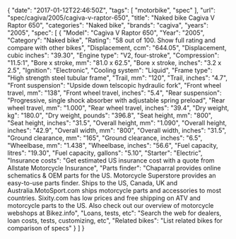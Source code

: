 {
    "date": "2017-01-12T22:46:50Z",
    "tags": [
        "motorbike",
        "spec"
    ],
    "url": "spec\/cagiva\/2005\/cagiva-v-raptor-650",
    "title": "Naked bike Cagiva V Raptor 650",
    "categories": "Naked bike",
    "brands": "cagiva",
    "years": "2005",
    "spec": [
        {
            "Model": "Cagiva V Raptor 650",
            "Year": "2005",
            "Category": "Naked bike",
            "Rating": "58 out of 100. Show full rating and compare with other bikes",
            "Displacement, ccm": "644.05",
            "Displacement, cubic inches": "39.30",
            "Engine type": "V2, four-stroke",
            "Compression": "11.5:1",
            "Bore x stroke, mm": "81.0 x 62.5",
            "Bore x stroke, inches": "3.2 x 2.5",
            "Ignition": "Electronic",
            "Cooling system": "Liquid",
            "Frame type": "High strength steel tubular frame",
            "Trail, mm": "120",
            "Trail, inches": "4.7",
            "Front suspension": "Upside down telscopic hydraulic fork",
            "Front wheel travel, mm": "138",
            "Front wheel travel, inches": "5.4",
            "Rear suspension": "Progressive, single shock absorber with adjustable spring preload",
            "Rear wheel travel, mm": "1.000",
            "Rear wheel travel, inches": "39.4",
            "Dry weight, kg": "180.0",
            "Dry weight, pounds": "396.8",
            "Seat height, mm": "800",
            "Seat height, inches": "31.5",
            "Overall height, mm": "1.090",
            "Overall height, inches": "42.9",
            "Overall width, mm": "800",
            "Overall width, inches": "31.5",
            "Ground clearance, mm": "165",
            "Ground clearance, inches": "6.5",
            "Wheelbase, mm": "1.438",
            "Wheelbase, inches": "56.6",
            "Fuel capacity, litres": "19.30",
            "Fuel capacity, gallons": "5.10",
            "Starter": "Electric",
            "Insurance costs": "Get estimated US insurance cost with a quote from Allstate Motorcycle Insurance",
            "Parts finder": "Chaparral provides online schematics & OEM parts for the US.   Motorcycle Superstore provides an easy-to-use parts finder. Ships to the US, Canada, UK and Australia.MotoSport.com ships motorcycle parts and accessories to most countries.    Sixity.com has low prices and free shipping on ATV and motorcycle parts to the US. Also check out our overview of motorcycle webshops at Bikez.info",
            "Loans, tests, etc": "Search the web for dealers, loan costs, tests, customizing, etc",
            "Related bikes": "List related bikes for comparison of specs"
        }
    ]
}
